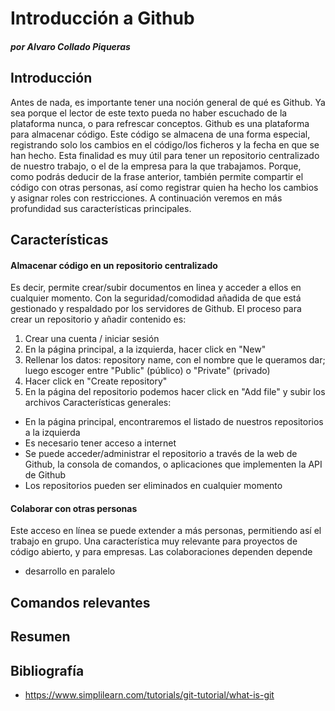 # Introducción a Github
#### _por Alvaro Collado Piqueras_

## Introducción
Antes de nada, es importante tener una noción general de qué es Github. Ya sea porque el lector de este texto pueda no haber escuchado de la plataforma nunca, o para refrescar conceptos.
Github es una plataforma para almacenar código. Este código se almacena de una forma especial, registrando solo los cambios en el código/los ficheros y la fecha en que se han hecho.
Esta finalidad es muy útil para tener un repositorio centralizado de nuestro trabajo, o el de la empresa para la que trabajamos. Porque, como podrás deducir de la frase anterior, también
permite compartir el código con otras personas, así como registrar quien ha hecho los cambios y asignar roles con restricciones.
A continuación veremos en más profundidad sus características principales.

## Características
#### Almacenar código en un repositorio centralizado
Es decir, permite crear/subir documentos en linea y acceder a ellos en cualquier momento. Con la seguridad/comodidad añadida de que está gestionado y respaldado por los servidores de Github. 
El proceso para crear un repositorio y añadir contenido es:
1. Crear una cuenta / iniciar sesión
2. En la página principal, a la izquierda, hacer click en "New"
3. Rellenar los datos: repository name, con el nombre que le queramos dar; luego escoger entre "Public" (público) o "Private" (privado)
4. Hacer click en "Create repository"
5. En la página del repositorio podemos hacer click en "Add file" y subir los archivos
Características generales:
- En la página principal, encontraremos el listado de nuestros repositorios a la izquierda
- Es necesario tener acceso a internet
- Se puede acceder/administrar el repositorio a través de la web de Github, la consola de comandos, o aplicaciones que implementen la API de Github
- Los repositorios pueden ser eliminados en cualquier momento

   
#### Colaborar con otras personas
Este acceso en línea se puede extender a más personas, permitiendo así el trabajo en grupo. Una característica muy relevante para proyectos de código abierto, y para empresas. Las colaboraciones dependen
depende

* desarrollo en paralelo

## Comandos relevantes


## Resumen



## Bibliografía
- https://www.simplilearn.com/tutorials/git-tutorial/what-is-git
